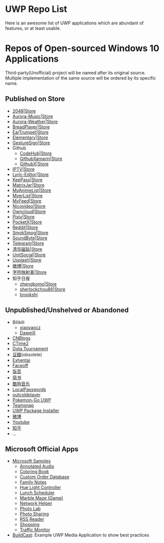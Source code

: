 # UWP Repo List

Here is an awesome list of UWP applications which are abundant of features, or at least usable.

# Repos of Open-sourced Windows 10 Applications

Third-party(Unofficial) project will be named after its original source. Multiple implementation of the same source will be ordered by its specific name.

## Published on Store

- [2048](https://github.com/YouthLin/2048UWP)|[Store](https://www.microsoft.com/store/apps/9nblggh68bb0)
- [Aurora-Music](https://github.com/pkzxs/Aurora.Music)|[Store](https://www.microsoft.com/store/apps/9nblggh6jvdt)
- [Aurora-Weather](https://github.com/pkzxs/Aurora-Weather)|[Store](https://www.microsoft.com/store/apps/9nblggh4qmj9)
- [BreadPlayer](https://github.com/theweavrs/BreadPlayer)|[Store](https://www.microsoft.com/store/apps/9nblggh42srx)
- [EarTrumpet](https://github.com/File-New-Project/EarTrumpet)|[Store](https://www.microsoft.com/store/apps/9nblggh516xp)
- [Elementary](https://github.com/ultramega/elementary-uwp)|[Store](https://www.microsoft.com/store/apps/9nblggh4lwnb)
- [GestureSign](https://github.com/TransposonY/GestureSign)|[Store](https://www.microsoft.com/store/apps/9n45wqvk2qqw)
- Github
   - [CodeHub](https://github.com/aalok05/CodeHub)|[Store](https://www.microsoft.com/store/apps/9nblggh52tbd)
   - [GithubXamarin](https://github.com/prajjwaldimri/GithubXamarin)|[Store](https://www.microsoft.com/store/apps/9nblggh40hv7)
   - [GithubX](https://github.com/yazdipour/githubx)|[Store](https://www.microsoft.com/store/apps/9P7D7PD6FBCV?ocid=badge)
- [IPTV](https://github.com/cmpute/iTV6)|[Store](https://www.microsoft.com/store/apps/9nblggh529kn)
- [Lyric-Editor](https://github.com/kljzndx/Lyric-Editor)|[Store](https://www.microsoft.com/store/apps/9mx4frgq4rqs)
- [KeePass](https://github.com/twsouthwick/KeePassWin)|[Store](https://www.microsoft.com/store/apps/9wzdncrd91jm)
- [MatrixJar](https://github.com/Worldbeater/MatrixJar)|[Store](https://www.microsoft.com/store/apps/9nblggh530bd)
- [MyAnimeList](https://github.com/Drutol/MALClient)|[Store](https://www.microsoft.com/store/apps/9nblggh5f3bl)
- [MyerList](https://github.com/JuniperPhoton/MyerListUWP)|[Store](https://www.microsoft.com/store/apps/9nblggh11k1m)
- [MyFeed](https://github.com/Worldbeater/myFeed)|[Store](https://www.microsoft.com/store/apps/9nblggh4nw02)
- [Nicovideo](https://github.com/tor4kichi/Hohoema)|[Store](https://www.microsoft.com/store/apps/9nblggh4rxt6)
- [Owncloud](https://github.com/owncloud/OwncloudUniversal)|[Store](https://www.microsoft.com/store/apps/9pj6d2hkq1zt)
- [Pixiv](https://github.com/PixeezPlusProject/PixivUniversal)|[Store](https://www.microsoft.com/store/apps/9pm8k64j71pl)
- [PocketX](https://github.com/yazdipour/pocketx)|[Store](https://www.microsoft.com/store/apps/9NDT5N34SR2P?ocid=badge)
- [Reddit](https://github.com/QuinnDamerell/Baconit)|[Store](https://www.microsoft.com/store/apps/9wzdncrfj0bc)
- [SmokSmog](https://github.com/SmokSmog/smoksmog-windows)|[Store](https://www.microsoft.com/store/apps/9nblggh1cvjw)
- [SoundByte](https://github.com/DominicMaas/SoundByte)|[Store](https://www.microsoft.com/store/apps/9nblggh4xbjg)
- [Telegram](https://github.com/UnigramDev/Unigram)|[Store](https://www.microsoft.com/store/apps/9n97zckpd60q)
- [清华磁贴](https://github.com/lizy14/Tsinghua-UWP)|[Store](https://www.microsoft.com/store/apps/9nblggh4twv4)
- [UnitSocial](https://github.com/RafasTavares/UnitSocial)|[Store](https://www.microsoft.com/store/apps/9nblggh2r8s2)
- [Usplash](https://github.com/JuniperPhoton/MyerSplashUWP)|[Store](https://www.microsoft.com/store/apps/9nblggh4vcsn)
- [微博](https://github.com/OpenWeen/OpenWeen.UWP)|[Store](https://www.microsoft.com/store/apps/9nblggh4qr41)
- [字符映射表](https://github.com/EdiWang/UWP-CharacterMap)|[Store](https://www.microsoft.com/store/apps/9wzdncrdxf41)
- 知乎日报
  - [zhengbomo](https://github.com/zhengbomo/ZhihuDaily)|[Store](https://www.microsoft.com/store/apps/9nblggh6c72w)
  - [sherlockchou86](https://github.com/sherlockchou86/ZhiHuDaily.UWP)|[Store](https://www.microsoft.com/store/apps/9nblggh5kg9w)
  - [brookshi](https://github.com/brookshi/UWP_ZhiHuRiBao)

## Unpublished/Unshelved or Abandoned

- Bilibili
  - [xiaoyaocz](https://github.com/xiaoyaocz/BiliBili-UWP)
  - [DaweiX](https://github.com/DaweiX/bilibili)
- [CNBlogs](https://github.com/sherlockchou86/CNBlogs.UWP)
- [CTime2](https://github.com/haefele/CTime2)
- [Dota Tournament](https://github.com/davidmikh/DotaTournamentHub)
- [豆瓣](https://github.com/scheshan/DoubanGroup.UWP)(obsolete)
- [Exhentai](https://github.com/OpportunityLiu/ExViewer)
- [Faceoff](https://github.com/brminnick/FaceOff)
- [饭否](https://github.com/iele/FanfouUWP)
- [简书](https://github.com/youngytj/uwp_AiJianShu)
- [酷狗音乐](https://github.com/zuozishi/KuGouMusic-UWP)
- [LocalPasswords](https://github.com/filipkristo/LocalPasswords)
- [outcoldplayer](https://github.com/myCodebox/outcoldplayer)
- [Pokemon-Go UWP](https://github.com/ST-Apps/PoGo-UWP)
- [Teamsnap](https://github.com/agangal/TeamSnapV3)
- [UWP Package Installer](https://github.com/colinkiama/UWP-Package-Installer)
- [微博](https://github.com/OpenWeen/OpenWeen.UWP)
- [Youtube](https://github.com/nahuelale/UniTube-UWP)
- [知乎](https://github.com/RickZhao/ZhiHu-Pro)
- ...

## Microsoft Official Apps
- [Microsoft Samples](https://github.com/Microsoft/Windows-universal-samples)
  - [Annotated Audio](https://github.com/Microsoft/Windows-appsample-annotated-audio)
  - [Coloring Book](https://github.com/Microsoft/Windows-appsample-coloringbook)
  - [Custom Order Database](https://github.com/Microsoft/Windows-appsample-customers-orders-database)
  - [Family Notes](https://github.com/Microsoft/Windows-appsample-familynotes)
  - [Hue Light Controller](https://github.com/Microsoft/Windows-appsample-huelightcontroller)
  - [Lunch Scheduler](https://github.com/Microsoft/Windows-appsample-lunch-scheduler)
  - [Marble Maze (Game)](https://github.com/Microsoft/Windows-appsample-marble-maze)
  - [Network Helper](https://github.com/Microsoft/Windows-appsample-networkhelper)
  - [Photo Lab](https://github.com/Microsoft/Windows-appsample-photo-lab)
  - [Photo Sharing](https://github.com/Microsoft/Appsample-Photosharing)
  - [RSS Reader](https://github.com/Microsoft/Windows-appsample-rssreader)
  - [Shopping](https://github.com/Microsoft/Windows-appsample-shopping)
  - [Traffic Monitor](https://github.com/Microsoft/Windows-appsample-trafficapp)
- [BuildCast](https://github.com/Microsoft/BuildCast): Example UWP Media Application to show best practices
